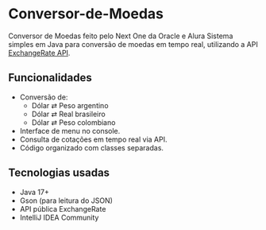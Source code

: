 # Conversor-de-Moedas
Conversor de Moedas feito pelo Next One da Oracle e Alura
Sistema simples em Java para conversão de moedas em tempo real, utilizando a API [ExchangeRate API](https://www.exchangerate-api.com/).

## Funcionalidades

- Conversão de:
  - Dólar ⇄ Peso argentino
  - Dólar ⇄ Real brasileiro
  - Dólar ⇄ Peso colombiano
- Interface de menu no console.
- Consulta de cotações em tempo real via API.
- Código organizado com classes separadas.

## Tecnologias usadas

- Java 17+
- Gson (para leitura do JSON)
- API pública ExchangeRate
- IntelliJ IDEA Community
